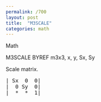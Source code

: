 ```yaml
---
permalink: /700
layout: post
title:  "M3SCALE"
categories: math
---
```

Math

M3SCALE BYREF m3x3, x, y, Sx, Sy

Scale matrix.


<pre>| Sx  0  0|
|  0 Sy  0|
|  *  *  1|

